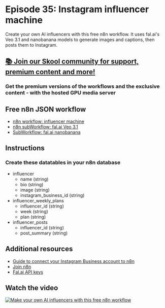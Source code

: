 # Episode 35: Instagram influencer machine

Create your own AI influencers with this free n8n workflow. It uses fal.ai's Veo 3.1 and nanobanana models to generate images and captions, then posts them to Instagram.

## [📚 Join our Skool community for support, premium content and more!](https://www.skool.com/ai-agents-az/about?gw11)

### Get the premium versions of the workflows and the exclusive content - with the hosted GPU media server

## Free n8n JSON workflow

- [n8n workflow: influencer machine](workflow-influencer-machine.json)
- [n8n subWorkflow: fal.ai Veo 3.1](subworkflow-fal-veo31.json)
- [SubWorkflow: fal.ai nanobanana](subworkflow-fal-nanobanana.json)

## Instructions

### Create these datatables in your n8n database

- influencer
  - name (string)
  - bio (string)
  - image (string)
  - instagram_business_id (string)
- influencer_weekly_plans
  - influencer_id (string)
  - week (string)
  - plan (string)
- influencer_posts
  - influencer_id (string)
  - post_summary (string)

## Additional resources

- [Guide to connect your Instagram Business account to n8n](guide-instagram.md)
- [Join n8n](https://n8n.partnerlinks.io/fenoo5ekqs1g)
- [Fal.ai API keys](https://fal.ai/dashboard/keys)

## Watch the video

[![Make your own AI influencers with this free n8n workflow](https://img.youtube.com/vi/PjXYr6M4fjY/0.jpg)](https://www.youtube.com/watch?v=PjXYr6M4fjY)
